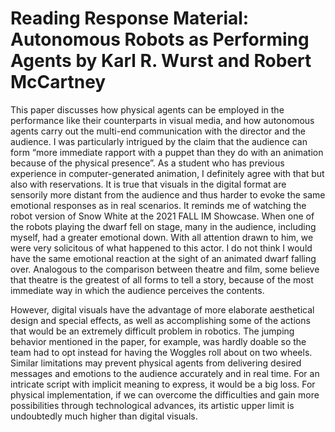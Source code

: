 **Reading Response**
Material: Autonomous Robots as Performing Agents by Karl R. Wurst and Robert McCartney
===================

This paper discusses how physical agents can be employed in the performance like their counterparts in visual media, and how autonomous agents carry out the multi-end communication with the director and the audience. I was particularly intrigued by the claim that the audience can form “more immediate rapport with a puppet than they do with an animation because of the physical presence”. As a student who has previous experience in computer-generated animation, I definitely agree with that but also with reservations. It is true that visuals in the digital format are sensorily more distant from the audience and thus harder to evoke the same emotional responses as in real scenarios. It reminds me of watching the robot version of Snow White at the 2021 FALL IM Showcase. When one of the robots playing the dwarf fell on stage, many in the audience, including myself, had a greater emotional down. With all attention drawn to him, we were very solicitous of what happened to this actor. I do not think I would have the same emotional reaction at the sight of an animated dwarf falling over. Analogous to the comparison between theatre and film, some believe that theatre is the greatest of all forms to tell a story, because of the most immediate way in which the audience perceives the contents. 

However, digital visuals have the advantage of more elaborate aesthetical design and special effects, as well as accomplishing some of the actions that would be an extremely difficult problem in robotics. The jumping behavior mentioned in the paper, for example, was hardly doable so the team had to opt instead for having the Woggles roll about on two wheels. Similar limitations may prevent physical agents from delivering desired messages and emotions to the audience accurately and in real time. For an intricate script with implicit meaning to express, it would be a big loss. For physical implementation, if we can overcome the difficulties and gain more possibilities through technological advances, its artistic upper limit is undoubtedly much higher than digital visuals. 
